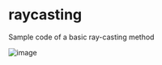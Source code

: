 # raycasting
Sample code of a basic ray-casting method


![image](https://user-images.githubusercontent.com/102030185/233203326-9cea0be1-dcf5-4645-865c-53074c1bc903.png)

